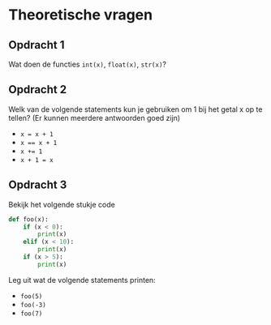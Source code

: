 # Theoretische vragen

## Opdracht 1
Wat doen de functies `int(x)`, `float(x)`, `str(x)`?

## Opdracht 2
Welk van de volgende statements kun je gebruiken om 1 bij het getal x op te tellen? (Er kunnen meerdere antwoorden goed zijn)
- `x = x + 1`
- `x == x + 1`
- `x += 1`
- `x + 1 = x`

## Opdracht 3
Bekijk het volgende stukje code
```py
def foo(x):
	if (x < 0):
		print(x)
	elif (x < 10):
		print(x)
	if (x > 5):
		print(x)
```
Leg uit wat de volgende statements printen:
- `foo(5)`
- `foo(-3)`
- `foo(7)`